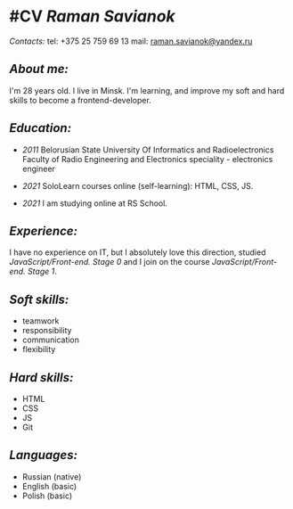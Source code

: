 #CV
*Raman Savianok*
===
*Contacts:*
tel: +375 25 759 69 13
mail: raman.savianok@yandex.ru

*About me:*
---
I'm 28 years old.
I live in Minsk.
I'm learning, and improve my soft and hard skills to become a frontend-developer.

*Education:*
---
- *2011*
Belorusian State University Of Informatics and Radioelectronics
Faculty of Radio Engineering and Electronics
speciality - electronics engineer

- *2021*
SoloLearn courses online (self-learning): HTML, CSS, JS.

- *2021*
I am studying online at RS School.

*Experience:*
---
I have no experience on IT, but I absolutely love this direction,
studied *JavaScript/Front-end. Stage 0*
and I join on the course *JavaScript/Front-end. Stage 1*.

*Soft skills:*
---
- teamwork
- responsibility
- communication
- flexibility

*Hard skills:*
---
- HTML
- CSS
- JS
- Git

*Languages:*
---
- Russian (native)
- English (basic)
- Polish (basic)
